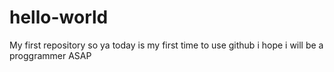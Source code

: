 # hello-world
My first repository
so ya today is my first time to use github
i hope i will be a proggrammer ASAP
